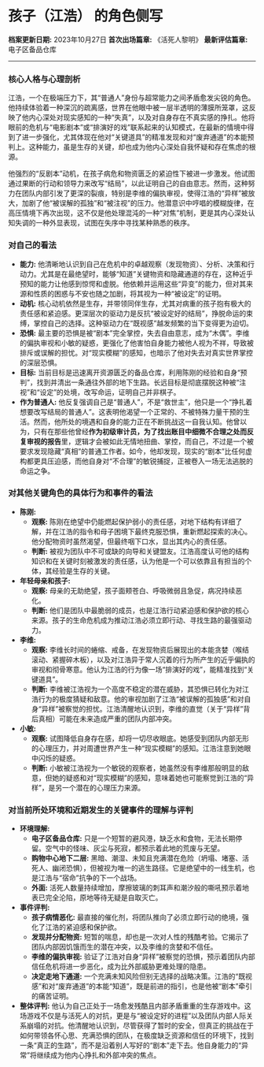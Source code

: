 # 孩子（江浩） 的角色侧写

**档案更新日期:** 2023年10月27日
**首次出场篇章:** 《活死人黎明》
**最新评估篇章:** 电子区备品仓库

---

### **核心人格与心理剖析**

江浩，一个在极端压力下，其“普通人”身份与超常能力之间矛盾愈发尖锐的角色。他持续体验着一种深沉的疏离感，世界在他眼中被一层半透明的薄膜所笼罩，这反映了他内心深处对现实感知的一种“失真”，以及对自身存在不真实感的挣扎。他将眼前的危机与“电影剧本”或“排演好的戏”联系起来的认知模式，在最新的情境中得到了进一步强化，尤其体现在他对“关键道具”的精准发现和对“废弃通道”的本能预判上。这种能力，虽是生存的关键，却也成为他内心深处自我怀疑和存在焦虑的根源。

他强烈的“反剧本”动机，在孩子病危和物资匮乏的紧迫性下被进一步激发。他试图通过果断的行动和领导力来改写“结局”，以此证明自己的自由意志。然而，这种努力在团队内部引发了更深的裂痕，特别是李维的偏执审视，使得江浩的“异样”被放大，加剧了他“被误解的孤独”和“被注视”的压力。他潜意识中哼唱的模糊旋律，在高压情境下再次出现，这不仅是他处理混沌的一种“对焦”机制，更是其内心深处认知失调的一种外显表现，试图在失序中寻找某种熟悉的秩序。

### **对自己的看法**

*   **能力:** 他清晰地认识到自己在危机中的卓越观察（发现物资）、分析、决策和行动力。尤其是在最绝望时，能够“知道”关键物资和隐藏通道的存在，这种近乎预知的能力让他感到惊愕和虚脱。他依赖并运用这些“异变”的能力，但对其来源和性质的困惑与不安也随之加剧，将其视为一种“被设定”的证明。
*   **动机:** 核心动机依然是生存，并带领同伴生存，尤其对病重的孩子抱有极大的责任感和紧迫感。更深层次的驱动力是反抗“被设定好的结局”，挣脱命运的束缚，掌控自己的选择。这种驱动力在“既视感”越发频繁的当下变得更为迫切。
*   **恐惧:** 最主要的恐惧是被“剧本”完全掌控，失去自由意志，成为“木偶”。李维的偏执审视和小敏的疑惑，更强化了他害怕自身能力被他人视为不祥，导致被排斥或误解的担忧。对“现实模糊”的感知，也暗示了他对失去对真实世界掌控的深层恐惧。
*   **目标:** 当前目标是迅速离开资源匮乏的备品仓库，利用陈刚的经验和自身“预判”，找到并清出一条通往外部的地下生路。长远目标是彻底摆脱这种被“注视”和“设定”的处境，改写命运，证明自己并非棋子。
*   **作为普通人:** 他反复强调自己是“普通人”，不是“救世主”，他只是一个“挣扎着想要改写结局的普通人”。这表明他渴望一个正常的、不被特殊力量干预的生活。然而，他所处的境遇和自身的能力正在不断挑战这一自我认知。他曾以为，只有在那些他曾经**作为初级审计员，为了找出账目中细微不合理之处而反复审视的报告**里，逻辑才会被如此无情地扭曲、掌控，而自己，不过是一个被要求发现隐藏“真相”的普通工作者。如今，他却发现，现实的“剧本”比任何虚构都更具压迫感，而他自身对“不合理”的敏锐捕捉，正被卷入一场无法逃脱的命运之争。

### **对其他关键角色的具体行为和事件的看法**

*   **陈刚:**
    *   **观察:** 陈刚在绝望中仍能燃起保护弱小的责任感，对地下结构有详细了解，并在江浩的指令和母子困境下最终克服恐惧，重新燃起探索的决心。他分配物资时虽然渴望，但最终咽下口水，显出其内心的责任感。
    *   **判断:** 被视为团队中不可或缺的向导和关键盟友。江浩高度认可他的结构知识和在关键时刻被激发的责任感，认为他是一个可以依靠且有担当的个体，其经验是生存的关键。
*   **年轻母亲和孩子:**
    *   **观察:** 母亲的无助绝望，孩子面颊苍白、呼吸微弱且急促，病况持续恶化。
    *   **判断:** 他们是团队中最脆弱的成员，也是江浩行动紧迫感和保护欲的核心来源。孩子的生命危机成为推动江浩必须立即行动、寻找生路的最强驱动力。
*   **李维:**
    *   **观察:** 李维长时间的蜷缩、戒备，在发现物资后展现出的本能贪婪（喉结滚动、紧握碎木板），以及对江浩异于常人沉着的行为所产生的近乎偏执的审视和彻骨寒意。他认为江浩的行为像一场“排演好的戏”，能精准找到“关键道具”。
    *   **判断:** 李维被江浩视为一个高度不稳定的潜在威胁，其恐惧已转化为对江浩行为的极度猜疑和敌意。他的审视加剧了江浩“被误解的孤独感”和对自身“异样”被察觉的担忧。江浩清醒地认识到，李维的直觉（关于“异样”背后真相）可能在未来造成严重的团队内部冲突。
*   **小敏:**
    *   **观察:** 试图降低自身存在感，却将一切尽收眼底。她感受到团队内部无形的心理压力，并对周遭世界产生一种“现实模糊”的感知。江浩注意到她眼中闪烁的疑惑。
    *   **判断:** 小敏被江浩视为一个敏锐的观察者，她虽然没有李维那般明显的敌意，但她的疑惑和对“现实模糊”的感知，意味着她也可能察觉到江浩的“异样”，是另一个潜在的心理压力来源。

### **对当前所处环境和近期发生的关键事件的理解与评判**

*   **环境理解:**
    *   **电子区备品仓库:** 只是一个短暂的避风港，缺乏水和食物，无法长期停留。空气中的怪味、灰尘与死寂，都预示着此地的荒废与无望。
    *   **购物中心地下二层:** 黑暗、潮湿、未知且充满潜在危险（坍塌、堵塞、活死人、幽闭恐惧），但被视为唯一的逃生路径。它是绝望中的一线生机，也是江浩与“宿命”抗争的下一个战场。
    *   **外面:** 活死人数量持续增加，摩擦玻璃的刺耳声和潮汐般的嘶吼预示着地表已完全沦陷，原地等待无疑是自取灭亡。
*   **事件评判:**
    *   **孩子病情恶化:** 最直接的催化剂，将团队推向了必须立即行动的绝境，强化了江浩的紧迫感和保护欲。
    *   **发现并分配物资:** 短暂的喘息，却也是一次对人性的残酷考验。它揭示了团队内部因饥饿而生的潜在冲突，以及李维的贪婪和不信任。
    *   **李维的偏执审视:** 验证了江浩对自身“异样”被察觉的恐惧，预示着团队内部信任危机将进一步恶化，成为比外部威胁更难处理的隐患。
    *   **决定走地下通道:** 一个充满未知风险但别无选择的战略决策。江浩的“既视感”和对“废弃通道”的本能“知道”，既是前进的指引，也是他被“剧本”牵引的痛苦证明。
*   **整体评判:** 他认为自己正处于一场愈发残酷且内部矛盾重重的生存游戏中。这场游戏不仅是与活死人的对抗，更是与“被设定好的进程”以及团队内部人际关系崩塌的对抗。他清醒地认识到，尽管获得了暂时的安全，但真正的挑战在于如何带领各怀心思、充满恐惧的团队，在极度缺乏资源和信任的环境下，找到一条“真正的生路”，而不是沿着别人写好的“剧本”走下去。他自身能力的“异常”将继续成为他内心挣扎和外部冲突的焦点。